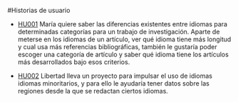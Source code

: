 #Historias de usuario

 - [HU001](https://github.com/PabloSpiegel/WikiDisp/issues/12) María quiere saber las diferencias existentes entre idiomas para determinadas categorías para un trabajo de investigación. Aparte de meterse en los idiomas de un artículo, ver qué idioma tiene más longitud y cual usa más referencias bibliográficas, también le gustaría poder escoger una categoría de artículo y saber qué idioma tiene los artículos más desarrollados bajo esos criterios.

 - [HU002](https://github.com/PabloSpiegel/WikiDisp/issues/12) Libertad lleva un proyecto para impulsar el uso de idiomas idiomas minoritarios, y para ello le ayudaría tener datos sobre las regiones desde la que se redactan ciertos idiomas.
